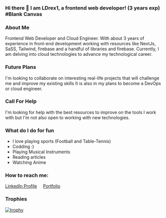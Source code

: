 ### Hi there 👋 I am LDrex1, a frontend web developer! (3 years exp) #Blank Canvas

<!--
**LDrex1/LDrex1** is a ✨ _special_ ✨ repository because its `README.md` (this file) appears on your GitHub profile.

Here are some ideas to get you started:

- 🔭 I’m currently working on ...
- 🌱 I’m currently learning ...
- 👯 I’m looking to collaborate on ...
- 🤔 I’m looking for help with ...
- 💬 Ask me about ...
- 📫 How to reach me: ...
- 😄 Pronouns: ...
- ⚡ Fun fact: ...
-->

### About Me
Frontend Web Developer and Cloud Engineer. With about 3 years of experience in front-end development working with resources like NextJs, SaSS, Tailwind, firebase and a handful of libraries and firebase. Currently, I am delving into cloud technologies to advance my technological career.

### Future Plans
I'm looking to collaborate on interesting real-life projects that will challenge me and improve my existing skills
It is also in my plans to become a DevOps or cloud engineer.

### Call For Help
I'm looking for help with the best resources to improve on the tools I work with but I'm not also open to working with new technologies. 

### What do I do for fun
- I love playing sports (Football and Table-Tennis)
- Codding :)
- Playing Musical Instruments
- Reading articles
- Watching Anime

### How to reach me:

[LinkedIn Profile](https://www.linkedin.com/in/oluwadamilare-abiola-a31163245/) &nbsp; &nbsp; [Portfolio](https://ldrex1.github.io/my_portfolio/)


### Trophies
[![trophy](https://github-profile-trophy.vercel.app/?username=LDrex1)](https://github.com/LDrex1/github-profile-trophy)
